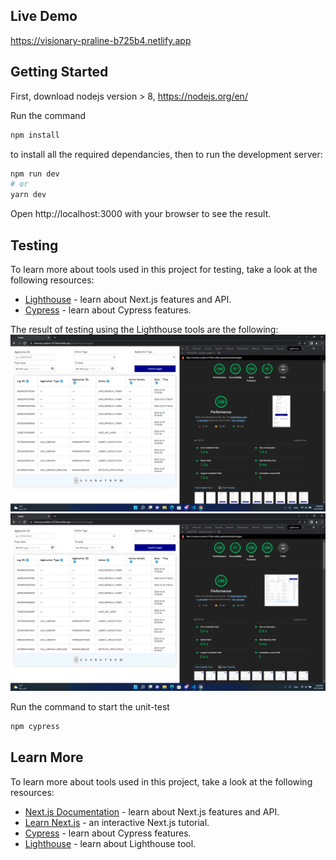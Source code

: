 ## Live Demo

https://visionary-praline-b725b4.netlify.app

## Getting Started

First, download nodejs version > 8, https://nodejs.org/en/

Run the command

```bash
npm install
```

to install all the required dependancies, then to run the development server:

```bash
npm run dev
# or
yarn dev
```

Open http://localhost:3000 with your browser to see the result.

## Testing

To learn more about tools used in this project for testing, take a look at the following resources:

- [Lighthouse]() - learn about Next.js features and API.
- [Cypress]() - learn about Cypress features.

The result of testing using the Lighthouse tools are the following:
![A test image](test-results/test1.png)
![A test image](test-results/test2.png)

Run the command to start the unit-test

```bash
npm cypress
```

## Learn More

To learn more about tools used in this project, take a look at the following resources:

- [Next.js Documentation](https://nextjs.org/docs) - learn about Next.js features and API.
- [Learn Next.js](https://nextjs.org/learn) - an interactive Next.js tutorial.
- [Cypress](https://docs.cypress.io/) - learn about Cypress features.
- [Lighthouse](https://developers.google.com/web/tools/lighthouse) - learn about Lighthouse tool.
